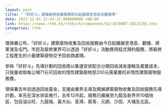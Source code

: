 ```yaml
---
layout: post
title: "「好好斗」建築廢物收集服務即日起擴展至港島及觀塘等"
date: 2022-12-01 12:43:22.000000000 +08:00
link: https://news.rthk.hk/rthk/ch/component/k2/1678007-20221201.htm
categories: rthk
---
```


環保署公布，「好好斗」建築廢物收集及回收服務由今日起擴展至港島、觀塘、將軍澳及屯門。市民及裝修業界可以透過「好好斗」流動應用程式預約服務，將裝修工程產生的小量建築廢物交予回收商處理。

參與「好好斗」先導計劃的回收商以集運安排配合分類回收減省運輸及棄置成本，只按量收取每公噸71元可回收的惰性建築廢物至200元需棄置的非惰性建築廢物服務費。

環保署去年初透過回收基金，支援由業界主導及開展建築廢物收集及回收服務先導計劃，率先在深水埗區推行，去年12月起，服務已擴展至九龍及新界共10個地區，包括油尖旺、九龍城、黃大仙、荃灣、葵青、元朗、沙田、大埔及北區。
